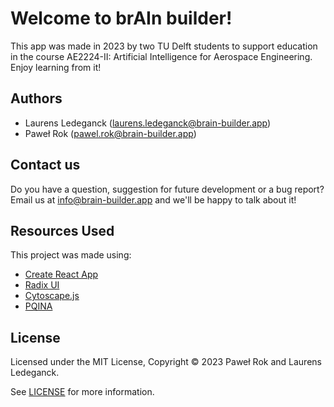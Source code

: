 # Welcome to brAIn builder!

This app was made in 2023 by two TU Delft students to support education in the course AE2224-II: Artificial Intelligence for Aerospace Engineering. Enjoy learning from it!

## Authors

- Laurens Ledeganck (laurens.ledeganck@brain-builder.app)
- Paweł Rok (pawel.rok@brain-builder.app)

## Contact us

Do you have a question, suggestion for future development or a bug report? Email us at info@brain-builder.app and we'll be happy to talk about it!

## Resources Used

This project was made using:
- [Create React App](https://github.com/facebook/create-react-app)
- [Radix UI](https://www.radix-ui.com/)
- [Cytoscape.js](https://js.cytoscape.org/)
- [PQINA](https://pqina.nl)

## License

Licensed under the MIT License, Copyright © 2023 Paweł Rok and Laurens Ledeganck.

See [LICENSE](https://github.com/Pawel024/brain-builder/blob/django_app/LICENSE) for more information.
